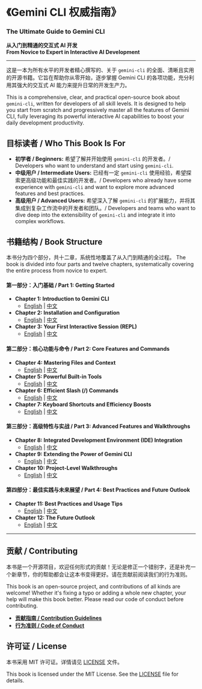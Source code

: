 # 《Gemini CLI 权威指南》
### The Ultimate Guide to Gemini CLI

**从入门到精通的交互式 AI 开发**
<br>
**From Novice to Expert in Interactive AI Development**

---

这是一本为所有水平的开发者精心撰写的、关于 `gemini-cli` 的全面、清晰且实用的开源书籍。它旨在帮助你从零开始，逐步掌握 Gemini CLI 的各项功能，充分利用其强大的交互式 AI 能力来提升日常的开发生产力。

This is a comprehensive, clear, and practical open-source book about `gemini-cli`, written for developers of all skill levels. It is designed to help you start from scratch and progressively master all the features of Gemini CLI, fully leveraging its powerful interactive AI capabilities to boost your daily development productivity.

## 目标读者 / Who This Book Is For

*   **初学者 / Beginners:** 希望了解并开始使用 `gemini-cli` 的开发者。/ Developers who want to understand and start using `gemini-cli`.
*   **中级用户 / Intermediate Users:** 已经有一定 `gemini-cli` 使用经验，希望探索更高级功能和最佳实践的开发者。/ Developers who already have some experience with `gemini-cli` and want to explore more advanced features and best practices.
*   **高级用户 / Advanced Users:** 希望深入了解 `gemini-cli` 的扩展能力，并将其集成到复杂工作流中的开发者和团队。/ Developers and teams who want to dive deep into the extensibility of `gemini-cli` and integrate it into complex workflows.

## 书籍结构 / Book Structure

本书分为四个部分，共十二章，系统性地覆盖了从入门到精通的全过程。
The book is divided into four parts and twelve chapters, systematically covering the entire process from novice to expert.

#### **第一部分：入门基础 / Part 1: Getting Started**
*   **Chapter 1: Introduction to Gemini CLI**
    *   [English](./en/part1-getting-started/chapter01-introduction-to-gemini-cli.md) | [中文](./zh/part1-getting-started/chapter01-introduction-to-gemini-cli.md)
*   **Chapter 2: Installation and Configuration**
    *   [English](./en/part1-getting-started/chapter02-installation-and-configuration.md) | [中文](./zh/part1-getting-started/chapter02-installation-and-configuration.md)
*   **Chapter 3: Your First Interactive Session (REPL)**
    *   [English](./en/part1-getting-started/chapter03-your-first-interactive-session.md) | [中文](./zh/part1-getting-started/chapter03-your-first-interactive-session.md)

#### **第二部分：核心功能与命令 / Part 2: Core Features and Commands**
*   **Chapter 4: Mastering Files and Context**
    *   [English](./en/part2-core-features/chapter04-files-and-context.md) | [中文](./zh/part2-core-features/chapter04-files-and-context.md)
*   **Chapter 5: Powerful Built-in Tools**
    *   [English](./en/part2-core-features/chapter05-powerful-built-in-tools.md) | [中文](./zh/part2-core-features/chapter05-powerful-built-in-tools.md)
*   **Chapter 6: Efficient Slash (/) Commands**
    *   [English](./en/part2-core-features/chapter06-efficient-slash-commands.md) | [中文](./zh/part2-core-features/chapter06-efficient-slash-commands.md)
*   **Chapter 7: Keyboard Shortcuts and Efficiency Boosts**
    *   [English](./en/part2-core-features/chapter07-keyboard-shortcuts.md) | [中文](./zh/part2-core-features/chapter07-keyboard-shortcuts.md)

#### **第三部分：高级特性与实战 / Part 3: Advanced Features and Walkthroughs**
*   **Chapter 8: Integrated Development Environment (IDE) Integration**
    *   [English](./en/part3-advanced-features/chapter08-ide-integration.md) | [中文](./zh/part3-advanced-features/chapter08-ide-integration.md)
*   **Chapter 9: Extending the Power of Gemini CLI**
    *   [English](./en/part3-advanced-features/chapter09-extending-gemini-cli.md) | [中文](./zh/part3-advanced-features/chapter09-extending-gemini-cli.md)
*   **Chapter 10: Project-Level Walkthroughs**
    *   [English](./en/part3-advanced-features/chapter10-project-walkthroughs.md) | [中文](./zh/part3-advanced-features/chapter10-project-walkthroughs.md)

#### **第四部分：最佳实践与未来展望 / Part 4: Best Practices and Future Outlook**
*   **Chapter 11: Best Practices and Usage Tips**
    *   [English](./en/part4-best-practices/chapter11-best-practices.md) | [中文](./zh/part4-best-practices/chapter11-best-practices.md)
*   **Chapter 12: The Future Outlook**
    *   [English](./en/part4-best-practices/chapter12-the-future.md) | [中文](./zh/part4-best-practices/chapter12-the-future.md)

---

## 贡献 / Contributing

本书是一个开源项目，欢迎任何形式的贡献！无论是修正一个错别字，还是补充一个新章节，你的帮助都会让这本书变得更好。请在贡献前阅读我们的行为准则。

This book is an open-source project, and contributions of all kinds are welcome! Whether it's fixing a typo or adding a whole new chapter, your help will make this book better. Please read our code of conduct before contributing.

*   **[贡献指南 / Contribution Guidelines](./CONTRIBUTING.md)**
*   **[行为准则 / Code of Conduct](./CODE_OF_CONDUCT.md)**

## 许可证 / License

本书采用 MIT 许可证。详情请见 [LICENSE](./LICENSE) 文件。

This book is licensed under the MIT License. See the [LICENSE](./LICENSE) file for details.
